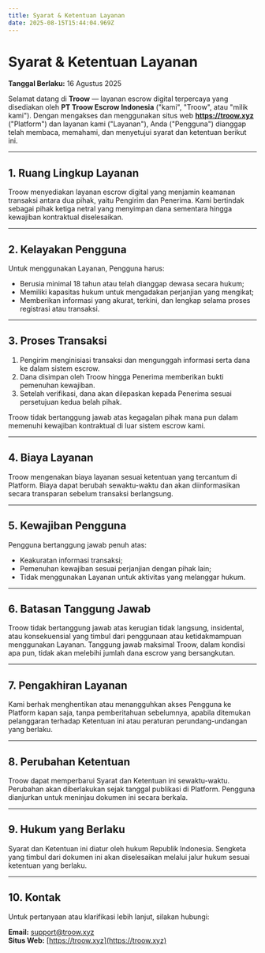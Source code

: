 ```yaml
---
title: Syarat & Ketentuan Layanan
date: 2025-08-15T15:44:04.969Z
---
```


# Syarat & Ketentuan Layanan

**Tanggal Berlaku:** 16 Agustus 2025

Selamat datang di **Troow** — layanan escrow digital terpercaya yang disediakan oleh **PT Troow Escrow Indonesia** ("kami", "Troow", atau "milik kami"). Dengan mengakses dan menggunakan situs web **https://troow.xyz** ("Platform") dan layanan kami ("Layanan"), Anda ("Pengguna") dianggap telah membaca, memahami, dan menyetujui syarat dan ketentuan berikut ini.

---

## 1. Ruang Lingkup Layanan

Troow menyediakan layanan escrow digital yang menjamin keamanan transaksi antara dua pihak, yaitu Pengirim dan Penerima. Kami bertindak sebagai pihak ketiga netral yang menyimpan dana sementara hingga kewajiban kontraktual diselesaikan.

---

## 2. Kelayakan Pengguna

Untuk menggunakan Layanan, Pengguna harus:

- Berusia minimal 18 tahun atau telah dianggap dewasa secara hukum;
- Memiliki kapasitas hukum untuk mengadakan perjanjian yang mengikat;
- Memberikan informasi yang akurat, terkini, dan lengkap selama proses registrasi atau transaksi.

---

## 3. Proses Transaksi

1. Pengirim menginisiasi transaksi dan mengunggah informasi serta dana ke dalam sistem escrow.
2. Dana disimpan oleh Troow hingga Penerima memberikan bukti pemenuhan kewajiban.
3. Setelah verifikasi, dana akan dilepaskan kepada Penerima sesuai persetujuan kedua belah pihak.

Troow tidak bertanggung jawab atas kegagalan pihak mana pun dalam memenuhi kewajiban kontraktual di luar sistem escrow kami.

---

## 4. Biaya Layanan

Troow mengenakan biaya layanan sesuai ketentuan yang tercantum di Platform. Biaya dapat berubah sewaktu-waktu dan akan diinformasikan secara transparan sebelum transaksi berlangsung.

---

## 5. Kewajiban Pengguna

Pengguna bertanggung jawab penuh atas:

- Keakuratan informasi transaksi;
- Pemenuhan kewajiban sesuai perjanjian dengan pihak lain;
- Tidak menggunakan Layanan untuk aktivitas yang melanggar hukum.

---

## 6. Batasan Tanggung Jawab

Troow tidak bertanggung jawab atas kerugian tidak langsung, insidental, atau konsekuensial yang timbul dari penggunaan atau ketidakmampuan menggunakan Layanan. Tanggung jawab maksimal Troow, dalam kondisi apa pun, tidak akan melebihi jumlah dana escrow yang bersangkutan.

---

## 7. Pengakhiran Layanan

Kami berhak menghentikan atau menangguhkan akses Pengguna ke Platform kapan saja, tanpa pemberitahuan sebelumnya, apabila ditemukan pelanggaran terhadap Ketentuan ini atau peraturan perundang-undangan yang berlaku.

---

## 8. Perubahan Ketentuan

Troow dapat memperbarui Syarat dan Ketentuan ini sewaktu-waktu. Perubahan akan diberlakukan sejak tanggal publikasi di Platform. Pengguna dianjurkan untuk meninjau dokumen ini secara berkala.

---

## 9. Hukum yang Berlaku

Syarat dan Ketentuan ini diatur oleh hukum Republik Indonesia. Sengketa yang timbul dari dokumen ini akan diselesaikan melalui jalur hukum sesuai ketentuan yang berlaku.

---

## 10. Kontak

Untuk pertanyaan atau klarifikasi lebih lanjut, silakan hubungi:

**Email:** [support@troow.xyz](mailto:support@troow.xyz)  
**Situs Web:** [https://troow.xyz](https://troow.xyz)
